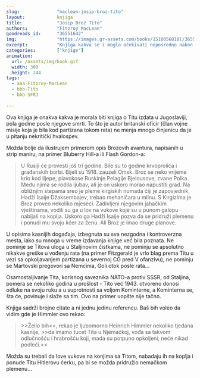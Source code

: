 ```yaml
---
slug:              "maclean-josip-broz-tito"
layout:            knjiga
title:             "Josip Broz Tito"
authors:           "Fitzroy MacLean"
goodreads_id:      "36551642"
img:               "https://images.gr-assets.com/books/1510056818l/36551642.jpg"
excerpt:           "Knjiga kakva se i mogla očekivati neposredno nakon Titove smrti, najveća vrednost joj je u mnoštvu fotografija."
categories:        ['knjige']
animation:
  url: /assets/img/book.gif
  width: 300
  height: 244
tags:
  - aaa-Fitzroy-MacLean
  - bbb-Tito
  - bbb-SFRJ
  
---
```


Ova knjiga je onakva kakva je morala biti knjiga o Titu izdata u Jugoslaviji, pola godine posle njegove smrti. To što 
je autor britanski oficir (član vojne misije koja je bila kod partizana tokom rata) ne menja mnogo činjenicu da je u 
pitanju nekritički hvalospev.

Možda bolje da ilustrujem primerom opis Brozovih avantura, napisanih u strip maniru, na primer Bluberry Hill-a ili 
Flash Gordon-a:

<blockquote>
U Rusiji će provesti još tri godine. Bile su to godine krvoprolića i građanskih borbi. Bijeli su 1918. zauzeli Omsk. 
Broz se neko vrijeme krio kod lijepe, plavokose Ruskinje Pelagije Bjelousove, zvane Polka. Među njima se rodila ljubav, 
ali je on uskoro morao napustiti grad. Na obližnjim stepama sreo je pleme kirgiskih nomada čiji je zapovjednik, Hadži 
Isaije Džaksembajev, trebao mehaničara u mlinu. S Kirgizima je Broz proveo nekoliko mjeseci. Zadivljeni njegovim 
jahačkim vještinama, vodili su ga u lov na vukove koje su u punom galopu nabijali na koplja. Uskoro ga Hadži Isaije 
pozva da se pridruži plemenu i ponudi mu svoju kćer za ženu. Ali Broz je imao druge planove.
</blockquote>


U opisima kasnijih događaja, izbegnuta su sva nezgodna i kontroverzna mesta, iako su mnoga u vreme izdavanja knjige već 
bila poznata. Ne pominje se Titova uloga u Staljinovim čistkama, ne pominju se apsolutno nikakve greške u vođenju rata 
(na primer Fitzgerald je vrlo blag prema Titu u vezi sa opkoljavanjem partizana u severnoj CG pred V ofanzivu), ne 
pominju se Martovski pregovori sa Nemcima, Goli otok posle rata...

Osamostaljivanje Tita, korisnog saveznika NATO-a protiv SSSR, od Staljina, pomera se nekoliko godina u prošlost - Tito 
već 1943. otvoreno donosi odluke na svoju ruku a u suprotnosti sa voljom Kominterne, a Kominterna se, šta će, povinuje 
i slaže sa tim. Ovo na primer uopšte nije tačno.

Knjiga sadrži brojne citate a ni jednu jedinu referencu. Baš bih voleo da vidim gde je Himmler ovo rekao:

<blockquote>
>>Želio bih<<, rekao je ljubomorno Heinrich Himmler nekoliko tjedana kasnije, >>da imamo tucet Tita u Njemačkoj, vođa sa 
takvom odlučnošću i hrabrošću koji, mada su potpuno opkoljeni, neće nikad podleći.<<
</blockquote>


Možda su trebali da love vukove na konjima sa Titom, nabadaju ih na koplja i ponude Titu Hitlerovu ćerku, pa bi se možda 
pridružio nemačkom plemenu...